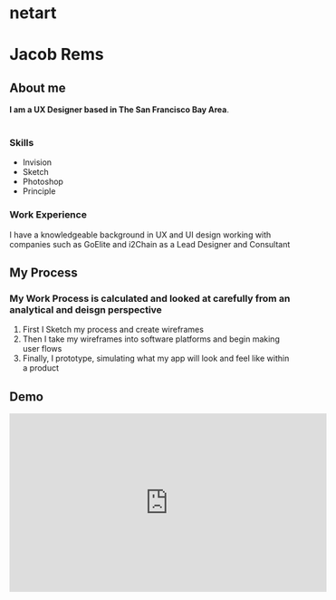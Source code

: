 # netart
<body>
  <h1>Jacob Rems</h1>
  <div id="introduction">
    <h2>About me</h2>
    <p> <strong>I am  a UX Designer based in The San Francisco Bay Area</strong>.<br /><br /> </p>
    <h3>Skills</h3>
    <ul>
      <li>Invision</li>
      <li>Sketch</li>
      <li>Photoshop</li>
      <li>Principle</li>
    </ul>
    <h3>Work Experience</h3>
    <p>I have a knowledgeable background in UX and UI design working with companies such as GoElite and i2Chain as a Lead Designer  and Consultant</p>
  </div>
  <div id="habitat">
    <h2>My Process</h2>
    <h3>My Work Process is calculated and looked at carefully from an analytical and deisgn perspective</h3>
    <ol>
      <li>First I Sketch my process and create wireframes</li>
      <li>Then I take my wireframes into software platforms and begin making user flows</li>
      <li>Finally, I prototype, simulating what my app will look and feel like within a product</li>
    </ol>
  <div id="media">
    <h2>Demo</h2>
 <iframe width="560" height="315" src="https://www.youtube.com/embed/zFBa7URT654" frameborder="0" allow="autoplay; encrypted-media" allowfullscreen></iframe>
  </div>
</body>

